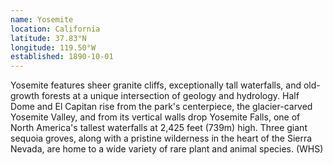```yaml
---
name: Yosemite
location: California
latitude: 37.83°N
longitude: 119.50°W
established: 1890-10-01
---
```


Yosemite features sheer granite cliffs, exceptionally tall waterfalls, and old-growth forests at a unique intersection of geology and hydrology. Half Dome and El Capitan rise from the park's centerpiece, the glacier-carved Yosemite Valley, and from its vertical walls drop Yosemite Falls, one of North America's tallest waterfalls at 2,425 feet (739m) high. Three giant sequoia groves, along with a pristine wilderness in the heart of the Sierra Nevada, are home to a wide variety of rare plant and animal species. (WHS)
